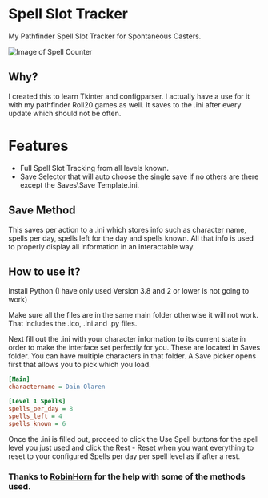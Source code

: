 # Spell Slot Tracker
My Pathfinder Spell Slot Tracker for Spontaneous Casters.

![Image of Spell Counter](https://i.imgur.com/P8XSlzF.png)

## Why?
I created this to learn Tkinter and configparser.
I actually have a use for it with my pathfinder Roll20 games as well. It saves to the .ini after every update which should not be often.

# Features
* Full Spell Slot Tracking from all levels known.
* Save Selector that will auto choose the single save if no others are there except the Saves\Save Template.ini.

## Save Method
This saves per action to a .ini which stores info such as character name, spells per day, spells left for the day and spells known. All that info is used to properly display all information in an interactable way.

## How to use it?

Install Python (I have only used Version 3.8 and 2 or lower is not going to work)

Make sure all the files are in the same main folder otherwise it will not work. That includes the .ico, .ini and .py files.

Next fill out the .ini with your character information to its current state in order to make the interface set perfectly for you.
These are located in Saves folder. You can have multiple characters in that folder. A Save picker opens first that allows you to pick which you load.

```.ini
[Main]
charactername = Dain Olaren

[Level 1 Spells]
spells_per_day = 8
spells_left = 4
spells_known = 6
```

Once the .ini is filled out, proceed to click the Use Spell buttons for the spell level you just used and click the Rest - Reset when you want everything to reset to your configured Spells per day per spell level as if after a rest.

### Thanks to [RobinHorn](https://github.com/rellissc) for the help with some of the methods used.
